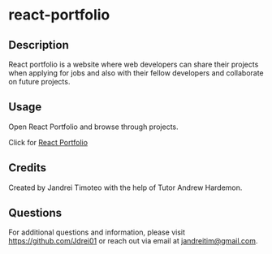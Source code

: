 # react-portfolio

## Description
React portfolio is a website where web developers can share their projects when applying for jobs and also with their fellow developers and collaborate on future projects.

## Usage
Open React Portfolio and browse through projects.

Click for [React Portfolio]()


## Credits
​Created by Jandrei Timoteo with the help of Tutor Andrew Hardemon.
​
## Questions
For additional questions and information, please visit https://github.com/Jdrei01
or reach out via email at jandreitim@gmail.com.

